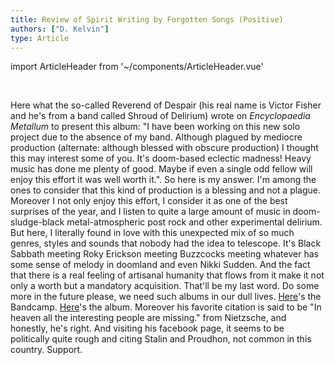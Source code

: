 ```yaml
---
title: Review of Spirit Writing by Forgotten Songs (Positive)
authors: ["D. Kelvin"]
type: Article
---
```


import ArticleHeader from '~/components/ArticleHeader.vue'

<ArticleHeader :articleData="$frontmatter" />

<br />

<g-image src="~/assets/spirit-writing-new-cover.jpg" alt="Spirit Writing Cover" width="500" />

Here what the so-called Reverend of Despair (his real name is Victor Fisher and he's from a band called Shroud of Delirium) wrote on *Encyclopaedia Metallum* to present this album: "I have been working on this new solo project due to the absence of my band. Although plagued by mediocre production (alternate: although blessed with obscure production) I thought this may interest some of you. It's doom-based eclectic madness! Heavy music has done me plenty of good. Maybe if even a single odd fellow will enjoy this effort it was well worth it.". So here is my answer. I'm among the ones to consider that this kind of production is a blessing and not a plague. Moreover I not only enjoy this effort, I consider it as one of the best surprises of the year, and I listen to quite a large amount of music in doom-sludge-black metal-atmospheric post rock and other experimental delirium. But here, I literally found in love with this unexpected mix of so much genres, styles and sounds that nobody had the idea to telescope. It's Black Sabbath meeting Roky Erickson meeting Buzzcocks meeting whatever has some sense of melody in doomland and even Nikki Sudden. And the fact that there is a real feeling of artisanal humanity that flows from it make it not only a worth but a mandatory acquisition. That'll be my last word. Do some more in the future please, we need such albums in our dull lives. [Here](http://reenchantment.bandcamp.com/)'s the Bandcamp. [Here](https://reenchantment.bandcamp.com/album/spirit-writing)'s the album. Moreover his favorite citation is said to be "In heaven all the interesting people are missing." from Nietzsche, and honestly, he's right. And visiting his facebook page, it seems to be politically quite rough and citing Stalin and Proudhon, not common in this country. Support.
